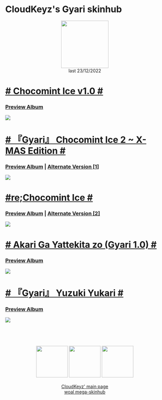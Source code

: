 # CloudKeyz's Gyari skinhub
<p align="center">
<a href="https://osu.ppy.sh/users/15194624">
  <img src="https://a.ppy.sh/15194624"  
       width="150"
       height="150"></a>
<br>
last 23/12/2022
</p>

# [# Chocomint Ice v1.0 #](https://drive.google.com/file/d/12rZFGTkdNqtpgj3n8-pY-c1HgnRDjbe7/view)
### [Preview Album](https://imgur.com/a/HNj0Sr7)
[![](https://i.imgur.com/1XGH3dk.jpeg)](https://drive.google.com/file/d/12rZFGTkdNqtpgj3n8-pY-c1HgnRDjbe7/view)

# [# 『Gyari』 Chocomint Ice 2 ~ X-MAS Edition #](https://drive.google.com/file/d/1kR-KhU-ErnZwXaPvj0nxy4RlSn8AuzJR/view)
### [Preview Album](https://imgur.com/a/rFi8coZ) | [Alternate Version [1]](https://drive.google.com/file/d/1RsMAJXH6omyg0RgL9W_girHhgzIkr3vB/view) 
[![](https://i.imgur.com/3XQpLoD.jpeg)](https://drive.google.com/file/d/1kR-KhU-ErnZwXaPvj0nxy4RlSn8AuzJR/view)

# [#re;Chocomint Ice #](https://drive.google.com/file/d/11FIotjXtvAyPY5o1aYIACuQ0hgrLZtxQ/view?usp=share_link)
### [Preview Album](https://imgur.com/a/GvdCsck) | [Alternate Version [2]](https://drive.google.com/drive/folders/1fmN-eMyp65RXamjv5qSQNlyJEQO4vXvK)
[![](https://i.imgur.com/3XQpLoD.jpeg)](https://drive.google.com/file/d/11FIotjXtvAyPY5o1aYIACuQ0hgrLZtxQ/view?usp=share_link)

# [# Akari Ga Yattekita zo (Gyari 1.0) #](https://drive.google.com/file/d/1GuDqt5cH2AIVcExcPy4Lh-GV8bbrkpZm/view)
### [Preview Album](https://imgur.com/a/9VXSlG8)
[![](https://i.imgur.com/c7G1Ams.jpeg)](https://drive.google.com/file/d/1GuDqt5cH2AIVcExcPy4Lh-GV8bbrkpZm/view)

# [# 『Gyari』 Yuzuki Yukari #](https://drive.google.com/file/d/1doQGh764-nLUBBfv-cCVTzPzNxrs_ImJ/view)
### [Preview Album](https://imgur.com/a/awpckbI)
[![](https://i.imgur.com/wkOYW3q.jpeg)](https://drive.google.com/file/d/1doQGh764-nLUBBfv-cCVTzPzNxrs_ImJ/view)

#
<p align="center">
  <br></br>
  <a href="https://www.twitch.tv/darrius_washere">
  <img src="https://i.imgur.com/HM030lk.png" 
       width="100" 
       height="100"></a>
  <a href="https://www.youtube.com/channel/UCl8JiJnx0V17T1Je6Ge73Iw">
  <img src="https://i.imgur.com/YWbDUUy.png"  
       width="100" 
       height="100"></a>
  <a href="https://twitter.com/CloudyKeyz">
  <img src="https://i.imgur.com/PUQ5uWf.png" 
       width="100" 
       height="100"></a>
  <br></br>
  <a href="cloudkeyzMain.md">CloudKeyz' main page</a><br>
  <a href="https://github.com/rudjx3/skins/blob/main/README.md">woal mega-skinhub</a>
 </p>
